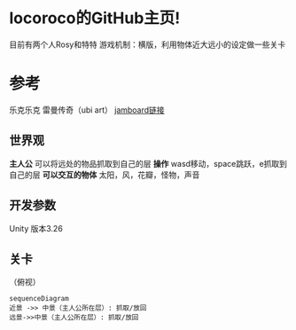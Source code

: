 # locoroco的GitHub主页!

目前有两个人Rosy和特特
游戏机制：横版，利用物体近大远小的设定做一些关卡

# 参考
乐克乐克
雷曼传奇（ubi art）
[jamboard链接](https://jamboard.google.com/d/1r4bQBeu7XOdTcyxu_pqdn2SLLQd1z6FZrDhYo8z37jk/viewer?f=6)
## 世界观

**主人公** 可以将远处的物品抓取到自己的层
 **操作** wasd移动，space跳跃，e抓取到自己的层
  **可以交互的物体** 太阳，风，花瓣，怪物，声音

## 开发参数

Unity 版本3.26


## 关卡

（俯视）
```mermaid
sequenceDiagram
近景 ->> 中景（主人公所在层）: 抓取/放回
远景->>中景（主人公所在层）: 抓取/放回
